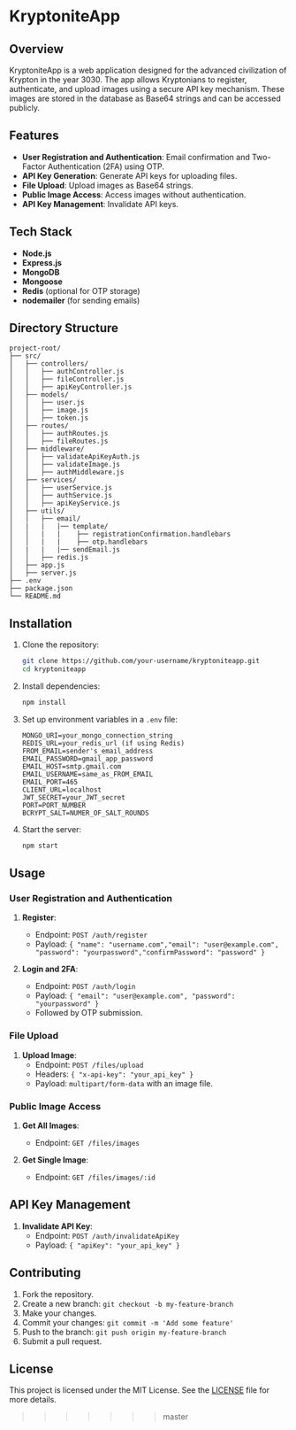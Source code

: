 # KryptoniteApp

## Overview

KryptoniteApp is a web application designed for the advanced civilization of Krypton in the year 3030. The app allows Kryptonians to register, authenticate, and upload images using a secure API key mechanism. These images are stored in the database as Base64 strings and can be accessed publicly.

## Features

- **User Registration and Authentication**: Email confirmation and Two-Factor Authentication (2FA) using OTP.
- **API Key Generation**: Generate API keys for uploading files.
- **File Upload**: Upload images as Base64 strings.
- **Public Image Access**: Access images without authentication.
- **API Key Management**: Invalidate API keys.

## Tech Stack

- **Node.js**
- **Express.js**
- **MongoDB**
- **Mongoose**
- **Redis** (optional for OTP storage)
- **nodemailer** (for sending emails)

## Directory Structure

```
project-root/
├── src/
│   ├── controllers/
│   │   ├── authController.js
│   │   ├── fileController.js
│   │   ├── apiKeyController.js
│   ├── models/
│   │   ├── user.js
│   │   ├── image.js
│   │   ├── token.js
│   ├── routes/
│   │   ├── authRoutes.js
│   │   ├── fileRoutes.js
│   ├── middleware/
│   │   ├── validateApiKeyAuth.js
│   │   ├── validateImage.js
│   │   ├── authMiddleware.js
│   ├── services/
│   │   ├── userService.js
│   │   ├── authService.js
│   │   ├── apiKeyService.js
│   ├── utils/
│   │   ├── email/
│   |   |   |── template/
│   │   |   |    ├── registrationConfirmation.handlebars
│   │   |   |    ├── otp.handlebars
│   |   |   |── sendEmail.js
│   │   ├── redis.js
│   ├── app.js
│   ├── server.js
├── .env
├── package.json
└── README.md
```

## Installation

1. Clone the repository:
   ```bash
   git clone https://github.com/your-username/kryptoniteapp.git
   cd kryptoniteapp
   ```

2. Install dependencies:
   ```bash
   npm install
   ```

3. Set up environment variables in a `.env` file:
   ```env
   MONGO_URI=your_mongo_connection_string
   REDIS_URL=your_redis_url (if using Redis)
   FROM_EMAIL=sender's_email_address
   EMAIL_PASSWORD=gmail_app_password
   EMAIL_HOST=smtp.gmail.com
   EMAIL_USERNAME=same_as_FROM_EMAIL
   EMAIL_PORT=465
   CLIENT_URL=localhost
   JWT_SECRET=your_JWT_secret
   PORT=PORT_NUMBER
   BCRYPT_SALT=NUMER_OF_SALT_ROUNDS
   ```

4. Start the server:
   ```bash
   npm start
   ```

## Usage

### User Registration and Authentication

1. **Register**:
   - Endpoint: `POST /auth/register`
   - Payload: `{ "name": "username.com","email": "user@example.com", "password": "yourpassword","confirmPassword": "password" }`

2. **Login and 2FA**:
   - Endpoint: `POST /auth/login`
   - Payload: `{ "email": "user@example.com", "password": "yourpassword" }`
   - Followed by OTP submission.

### File Upload

1. **Upload Image**:
   - Endpoint: `POST /files/upload`
   - Headers: `{ "x-api-key": "your_api_key" }`
   - Payload: `multipart/form-data` with an image file.

### Public Image Access

1. **Get All Images**:
   - Endpoint: `GET /files/images`

2. **Get Single Image**:
   - Endpoint: `GET /files/images/:id`

## API Key Management

1. **Invalidate API Key**:
   - Endpoint: `POST /auth/invalidateApiKey`
   - Payload: `{ "apiKey": "your_api_key" }`

## Contributing

1. Fork the repository.
2. Create a new branch: `git checkout -b my-feature-branch`
3. Make your changes.
4. Commit your changes: `git commit -m 'Add some feature'`
5. Push to the branch: `git push origin my-feature-branch`
6. Submit a pull request.

## License

This project is licensed under the MIT License. See the [LICENSE](LICENSE) file for more details.
>>>>>>> master
